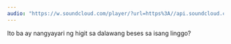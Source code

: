 ```yaml
---
audio: "https://w.soundcloud.com/player/?url=https%3A//api.soundcloud.com/tracks/1406188057%3Fsecret_token%3Ds-L9qiOFNYykl&color=%23ff5500&auto_play=true&hide_related=false&show_comments=true&show_user=true&show_reposts=false&show_teaser=true&visual=true"
---
```


Ito ba ay nangyayari ng higit sa dalawang beses sa isang linggo?